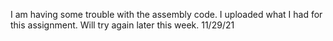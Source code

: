 I am having some trouble with the assembly code. I uploaded what I had for this assignment. Will try again later this week. 11/29/21